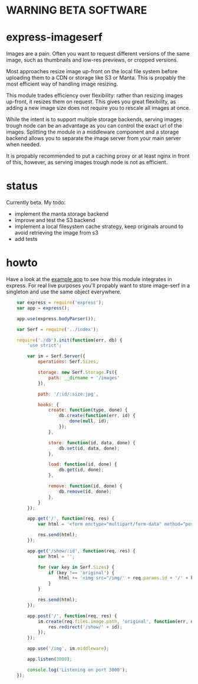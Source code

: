 # WARNING BETA SOFTWARE

express-imageserf
=================

Images are a pain. Often you want to request different versions of the same image,
such as thumbnails and low-res previews, or cropped versions.

Most approaches resize image up-front on the local file system before uploading
them to a CDN or storage like S3 or Manta. This is propably the most efficient way
of handling image resizing.

This module trades efficiency over flexibility: rather than resizing images up-front,
it resizes them on request. This gives you great flexibility, as adding a new image
size does not require you to rescale all images at once.

While the intent is to support multiple storage backends, serving images trough
node can be an advantage as you can control the exact url of the images. Splitting
the module in a middleware component and a storage backend allows you to separate
the image server from your main server when needed.

It is propably recommended to put a caching proxy or at least nginx in front of
this, however, as serving images trough node is not as efficient.

status
======

Currently beta. My todo:

* implement the manta storage backend
* improve and test the S3 backend
* implement a local filesystem cache strategy, keep originals around to avoid retrieving the image from s3
* add tests

howto
=====

Have a look at the [example app](./sample-app) to see how this module integrates
in express. For real live purposes you'll propably want to store image-serf in a
singleton and use the same object everywhere.

```javascript
    var express = require('express');
    var app = express();

    app.use(express.bodyParser());

    var Serf = require('../index');

    require('./db').init(function(err, db) {
        'use strict';

        var im = Serf.Server({
            operations: Serf.Sizes,

            storage: new Serf.Storage.Fs({
                path: __dirname + '/images'
            }),

            path: '/:id/:size.jpg',

            hooks: {
                create: function(type, done) {
                    db.create(function(err, id) {
                        done(null, id);
                    });
                },

                store: function(id, data, done) {
                    db.set(id, data, done);
                },

                load: function(id, done) {
                    db.get(id, done);
                },

                remove: function(id, done) {
                    db.remove(id, done);
                },
            }
        });

        app.get('/', function(req, res) {
            var html = '<form enctype="multipart/form-data" method="post">' + '<input type="file" name="image" />' + '<input type="submit" value="upload" />' + '</form>';

            res.send(html);
        });

        app.get('/show/:id', function(req, res) {
            var html = '';

            for (var key in Serf.Sizes) {
                if (key !== 'original') {
                    html += '<img src="/img/' + req.params.id + '/' + key + '.jpg" /><br/>';
                }
            }

            res.send(html);
        });

        app.post('/', function(req, res) {
            im.create(req.files.image.path, 'original', function(err, data, id) {
                res.redirect('/show/' + id);
            });
        });

        app.use('/img', im.middleware);

        app.listen(3000);

        console.log('Listening on port 3000');
    });
```